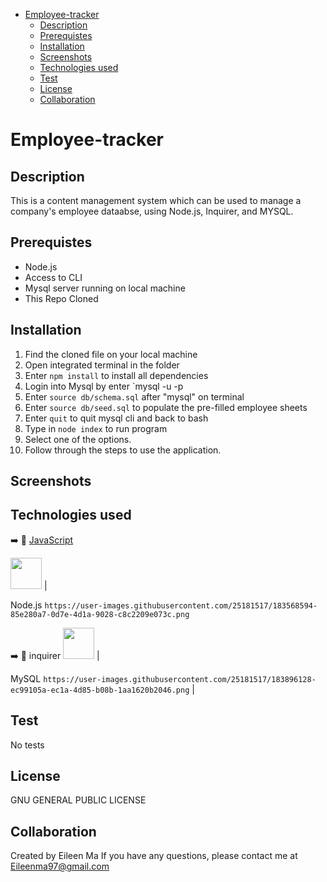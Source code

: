 - [Employee-tracker](#employee-tracker)
  - [Description](#description)
  - [Prerequistes](#prerequistes)
  - [Installation](#installation)
  - [Screenshots](#screenshots)
  - [Technologies used](#technologies-used)
  - [Test](#test)
  - [License](#license)
  - [Collaboration](#collaboration)


# Employee-tracker

## Description 
This is a content management system which can be used to manage a company's employee dataabse, using Node.js, Inquirer, and MYSQL. 

## Prerequistes 
- Node.js
- Access to CLI 
- Mysql server running on local machine 
- This Repo Cloned  
  
## Installation 
1. Find the cloned file on your local machine 
2. Open integrated terminal in the folder 
3. Enter `npm install` to install all dependencies 
4. Login into Mysql by enter `mysql -u <username> -p <password>
5. Enter `source db/schema.sql` after "mysql" on terminal
6. Enter `source db/seed.sql` to populate the pre-filled employee sheets 
7. Enter `quit` to quit mysql cli and back to bash 
8. Type in `node index` to run program 
9. Select one of the options. 
10. Follow through the steps to use the application. 
  
## Screenshots 

## Technologies used 
 ➡️ 📜 [JavaScript](#-javascript)

<img height="50" src="https://user-images.githubusercontent.com/25181517/183568594-85e280a7-0d7e-4d1a-9028-c8c2209e073c.png"> |

Node.js `https://user-images.githubusercontent.com/25181517/183568594-85e280a7-0d7e-4d1a-9028-c8c2209e073c.png` 

 ➡️ 📜 inquirer
<img height="50" src="https://user-images.githubusercontent.com/25181517/183896128-ec99105a-ec1a-4d85-b08b-1aa1620b2046.png"> |    

MySQL  `https://user-images.githubusercontent.com/25181517/183896128-ec99105a-ec1a-4d85-b08b-1aa1620b2046.png` |


## Test 
No tests 
## License 
GNU GENERAL PUBLIC LICENSE

## Collaboration 
Created by Eileen Ma
If you have any questions, please contact me at Eileenma97@gmail.com
